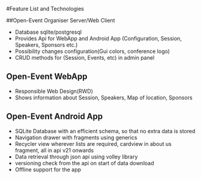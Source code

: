 #Feature List and Technologies

##Open-Event Organiser Server/Web Client
- Database sqlite/postgresql
- Provides Api for WebApp and Android App (Configuration, Session, Speakers, Sponsors etc.)
- Possibility changes configuration(Gui colors, conference logo) 
- CRUD methods for (Session, Events, etc) in admin panel

## Open-Event WebApp
- Responsible Web Design(RWD)
- Shows information about Session, Speakers, Map of location, Sponsors

## Open-Event Android App
- SQLite Database with an efficient schema, so that no extra data is stored
- Navigation drawer with fragments using generics
- Recycler view wherever lists are required, cardview in about us fragment, all in api v21 onwards
- Data retrieval through json api using volley library
- versioning check from the api on start of data download
- Offline support for the app
